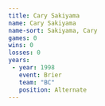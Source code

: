 ```yaml
---
title: Cary Sakiyama
name: Cary Sakiyama
name-sort: Sakiyama, Cary
games: 0
wins: 0
losses: 0
years:
 - year: 1998
   event: Brier
   team: "BC"
   position: Alternate
---
```

